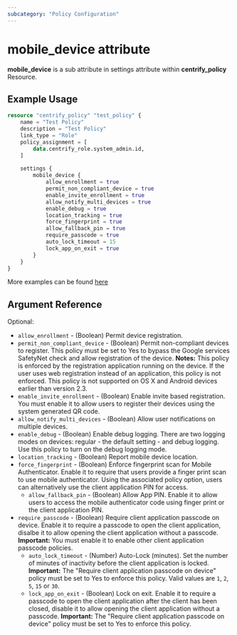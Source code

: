 ```yaml
---
subcategory: "Policy Configuration"
---
```


# mobile_device attribute

**mobile_device** is a sub attribute in settings attribute within **centrify_policy** Resource.

## Example Usage

```terraform
resource "centrify_policy" "test_policy" {
    name = "Test Policy"
    description = "Test Policy"
    link_type = "Role"
    policy_assignment = [
        data.centrify_role.system_admin.id,
    ]
    
    settings {
        mobile_device {
            allow_enrollment = true
            permit_non_compliant_device = true
            enable_invite_enrollment = true
            allow_notify_multi_devices = true
            enable_debug = true
            location_tracking = true
            force_fingerprint = true
            allow_fallback_pin = true
            require_passcode = true
            auto_lock_timeout = 15
            lock_app_on_exit = true
        }
    }
}
```

More examples can be found [here](https://github.com/centrify/terraform-provider-centrify/blob/main/examples/centrify_policy/policy_mobile_device.tf)

## Argument Reference

Optional:

- `allow_enrollment` - (Boolean) Permit device registration.
- `permit_non_compliant_device` - (Boolean) Permit non-compliant devices to register. This policy must be set to Yes to bypass the Google services SafetyNet check and allow registration of the device. **Notes:** This policy is enforced by the registration application running on the device. If the user uses web registration instead of an application, this policy is not enforced. This policy is not supported on OS X and Android devices earlier than version 2.3.
- `enable_invite_enrollment` - (Boolean) Enable invite based registration. You must enable it to allow users to register their devices using the system generated QR code.
- `allow_notify_multi_devices` - (Boolean) Allow user notifications on multiple devices.
- `enable_debug` - (Boolean) Enable debug logging. There are two logging modes on devices: regular - the default setting - and debug logging. Use this policy to turn on the debug logging mode.
- `location_tracking` - (Boolean) Report mobile device location.
- `force_fingerprint` - (Boolean) Enforce fingerprint scan for Mobile Authenticator. Enable it to require that users provide a finger print scan to use mobile authenticator. Using the associated policy option, users can alternatively use the client application PIN for access.
  - `allow_fallback_pin` - (Boolean) Allow App PIN. Enable it to allow users to access the mobile authenticator code using finger print or the client application PIN.
- `require_passcode` - (Boolean) Require client application passcode on device. Enable it to require a passcode to open the client application, disalbe it to allow opening the client application without a passcode. **Important:** You must enable it to enable other client application passcode policies.
  - `auto_lock_timeout` - (Number) Auto-Lock (minutes). Set the number of minutes of inactivity before the client application is locked. **Important:** The "Require client application passcode on device" policy must be set to Yes to enforce this policy. Valid values are `1`, `2`, `5`, `15` or `30`.
  - `lock_app_on_exit` - (Boolean) Lock on exit. Enable it to require a passcode to open the client application after the client has been closed, disable it to allow opening the client application without a passcode. **Important:** The "Require client application passcode on device" policy must be set to Yes to enforce this policy.
